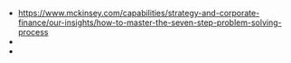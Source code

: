 - https://www.mckinsey.com/capabilities/strategy-and-corporate-finance/our-insights/how-to-master-the-seven-step-problem-solving-process
-
-